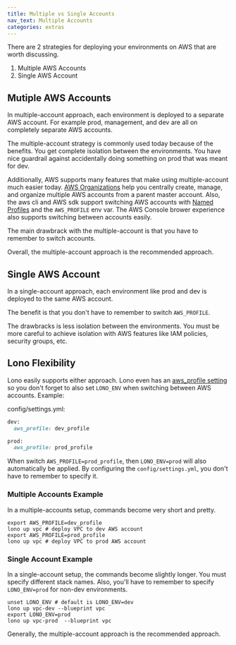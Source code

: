 ```yaml
---
title: Multiple vs Single Accounts
nav_text: Multiple Accounts
categories: extras
---
```


There are 2 strategies for deploying your environments on AWS that are worth discussing.

1. Multiple AWS Accounts
2. Single AWS Account

## Mutiple AWS Accounts

In multiple-account approach, each environment is deployed to a separate AWS account. For example prod, management, and dev are all on completely separate AWS accounts.

The multiple-account strategy is commonly used today because of the benefits.  You get complete isolation between the environments. You have nice guardrail against accidentally doing something on prod that was meant for dev.

Additionally, AWS supports many features that make using multiple-account much easier today.  [AWS Organizations](https://aws.amazon.com/organizations/) help you centrally create, manage, and organize multiple AWS accounts from a parent master account.  Also, the aws cli and AWS sdk support switching AWS accounts with [Named Profiles](https://docs.aws.amazon.com/cli/latest/userguide/cli-configure-profiles.html) and the `AWS_PROFILE` env var.  The AWS Console brower experience also supports switching between accounts easily.

The main drawbrack with the multiple-account is that you have to remember to switch accounts.

Overall, the multiple-account approach is the recommended approach.

## Single AWS Account

In a single-account approach, each environment like prod and dev is deployed to the same AWS account.

The benefit is that you don't have to remember to switch `AWS_PROFILE`.

The drawbracks is less isolation between the environments. You must be more careful to achieve isolation with AWS features like IAM policies, security groups, etc.

## Lono Flexibility

Lono easily supports either approach. Lono even has an [aws_profile setting](https://lono.cloud/docs/configuration/settings/) so you don't forget to also set `LONO_ENV` when switching between AWS accounts.  Example:

config/settings.yml:

```ruby
dev:
  aws_profile: dev_profile

prod:
  aws_profile: prod_profile
```

When switch `AWS_PROFILE=prod_profile`, then `LONO_ENV=prod` will also automatically be applied. By configuring the `config/settings.yml`, you don't have to remember to specify it.

### Multiple Accounts Example

In a multiple-accounts setup, commands become very short and pretty.

    export AWS_PROFILE=dev_profile
    lono up vpc # deploy VPC to dev AWS account
    export AWS_PROFILE=prod_profile
    lono up vpc # deploy VPC to prod AWS account

### Single Account Example

In a single-account setup, the commands become slightly longer. You must specify different stack names. Also, you'll have to remember to specify `LONO_ENV=prod` for non-dev environments.

    unset LONO_ENV # default is LONO_ENV=dev
    lono up vpc-dev --blueprint vpc
    export LONO_ENV=prod
    lono up vpc-prod  --blueprint vpc

Generally, the multiple-account approach is the recommended approach.


